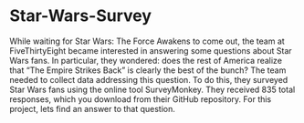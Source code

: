 # Star-Wars-Survey
While waiting for Star Wars: The Force Awakens to come out, the team at FiveThirtyEight became interested in answering some questions about Star Wars fans. In particular, they wondered: does the rest of America realize that “The Empire Strikes Back” is clearly the best of the bunch?  The team needed to collect data addressing this question. To do this, they surveyed Star Wars fans using the online tool SurveyMonkey. They received 835 total responses, which you download from their GitHub repository.  For this project, lets find an answer to that question.
